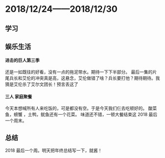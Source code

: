 # 2018/12/24——2018/12/30

## 学习

## 娱乐生活

#### 进击的巨人第三季

还是一如既往的好看，没有一点的拖泥带水。期待一下下半部分。
最后一集的片尾兵长和艾伦的冲突真是高，这悬念，艾伦做错了啥？兵长要打他？期待期待。我猜是艾伦杀了艾尔文团长！预言丢这了

#### 三人 家庭聚餐

今天本想喊所有人来吃饭的，可是都没有空。于是今天我们仨去吃顿好的。
酸菜鱼，螃蟹 ，土鸭，鱿鱼还有一个花菜。
味道还不错，一顿大餐结束这 2018 最后一个周末。

## 总结

2018 最后一个周。明天把年终总结写一下，就酱！
